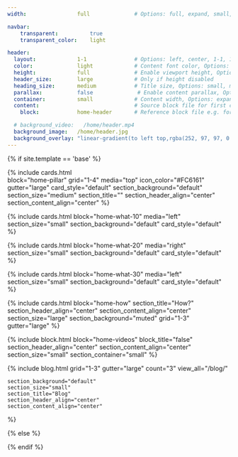 ```yaml
---
width:                full              # Options: full, expand, small, xsmall

navbar:
    transparent:          true
    transparent_color:    light

header:
  layout:             1-1               # Options: left, center, 1-1, 1-2, 1-3 or 2-3. Left, right options display this pages title and subtitle. 1-1, 1-2, 1-3 or 2-3 options display content of block file/s.
  color:              light             # Content font color, Options: light, dark
  height:             full              # Enable viewport height, Options: full
  header_size:        large             # Only if height disabled
  heading_size:       medium            # Title size, Options: small, medium, large
  parallax:           false              # Enable content parallax, Options: true
  container:          small             # Content width, Options: expand, small, xsmall
  content:                              # Source block file for first column if layout set to 1-1, 1-2, 1-3 or 2-3
    block:            home-header       # Reference block file e.g. for _blocks/header-one.md enter header-one

  # background_video:   /home/header.mp4
  background_image:   /home/header.jpg
  background_overlay: "linear-gradient(to left top,rgba(252, 97, 97, 0.8) 0%, rgba(69, 69, 69, 0.8) 80%)"
---
```


[comment]: # (This actually is the most platform independent comment)

{% if site.template == 'base' %}

  {% include cards.html     
    block="home-pillar" 
    grid="1-4"
    media="top"
    icon_color="#FC6161"
    gutter="large"
    card_style="default"
    section_background="default" 
    section_size="medium"
    section_title=""
    section_header_align="center"
    section_content_align="center"
  %}

  {% include cards.html 
    block="home-what-10" 
    media="left"
    section_size="small"
    section_background="default"
    card_style="default"
  %}

  {% include cards.html 
    block="home-what-20" 
    media="right"
    section_size="small"
    section_background="default"
    card_style="default"
  %}

  {% include cards.html 
    block="home-what-30" 
    media="left"
    section_size="small"
    section_background="default"
    card_style="default"
  %}

  {% include cards.html 
    block="home-how" 
    section_title="How?"
    section_header_align="center"
    section_content_align="center"
    section_size="large"
    section_background="muted"
    grid="1-3"
    gutter="large"
  %}

  {% include block.html 
    block="home-videos"
    block_title="false"
    section_header_align="center"
    section_content_align="center"
    section_size="small"
    section_container="small"
  %}

  {% include blog.html 
    grid="1-3"
    gutter="large"
    count="3"
    view_all="/blog/"

    section_background="default" 
    section_size="small"
    section_title="Blog" 
    section_header_align="center"
    section_content_align="center"
  %}

{% else %}


{% endif %}